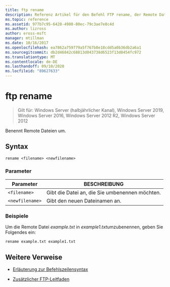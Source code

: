 ```yaml
---
title: ftp rename
description: Referenz Artikel für den Befehl FTP rename, der Remote Dateien umbenennt.
ms.topic: reference
ms.assetid: 977b7c95-6428-4980-80ec-79c3ae7e8c4d
ms.author: lizross
author: eross-msft
manager: mtillman
ms.date: 10/16/2017
ms.openlocfilehash: ea7862a759779a5f767b8e18cdd5a0b36db2a6a1
ms.sourcegitcommit: db2d46842c68813d043738d6523f13d8454fc972
ms.translationtype: MT
ms.contentlocale: de-DE
ms.lasthandoff: 09/10/2020
ms.locfileid: "89627633"
---
```

# <a name="ftp-rename"></a>ftp rename

> Gilt für: Windows Server (halbjährlicher Kanal), Windows Server 2019, Windows Server 2016, Windows Server 2012 R2, Windows Server 2012

Benennt Remote Dateien um.

## <a name="syntax"></a>Syntax

```
rename <filename> <newfilename>
```

### <a name="parameters"></a>Parameter

| Parameter | BESCHREIBUNG |
| --------- | ----------- |
| `<filename>` | Gibt die Datei an, die Sie umbenennen möchten. |
| `<newfilename>` | Gibt den neuen Dateinamen an. |

### <a name="examples"></a>Beispiele

Um die Remote Datei *example.txt* in *example1.txt*umzubenennen, geben Sie Folgendes ein:

```
rename example.txt example1.txt
```

## <a name="additional-references"></a>Weitere Verweise

- [Erläuterung zur Befehlszeilensyntax](command-line-syntax-key.md)

- [Zusätzlicher FTP-Leitfaden](/previous-versions/orphan-topics/ws.10/cc756013(v=ws.10))
